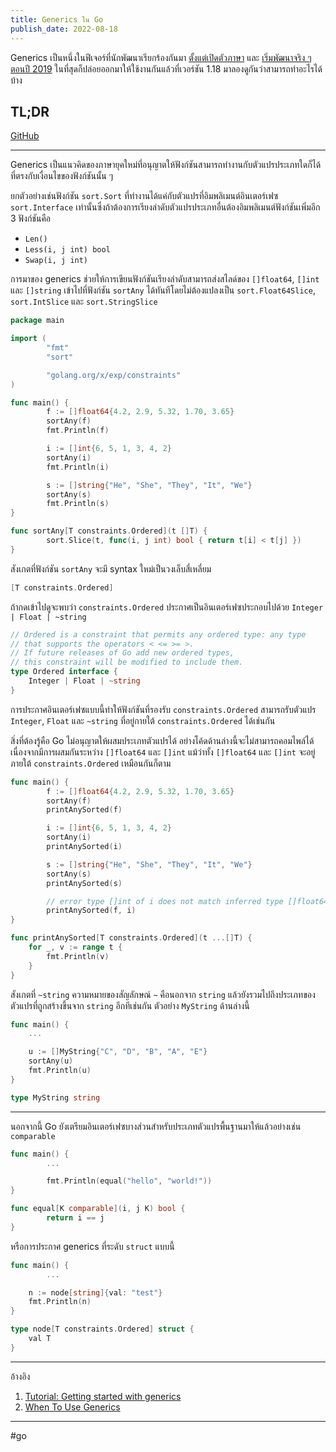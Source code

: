 ```yaml
---
title: Generics ใน Go
publish_date: 2022-08-18
---
```


Generics เป็นหนึ่งในฟีเจอร์ที่นักพัฒนาเรียกร้องกันมา [ตั้งแต่เปิดตัวภาษา](https://groups.google.com/g/golang-nuts/c/70-pdwUUrbI/m/onMsQspcljcJ?pli=1) และ [เริ่มพัฒนาจริง ๆ ตอนปี 2019](https://go.dev/blog/why-generics) ในที่สุดก็ปล่อยออกมาให้ใช้งานกันแล้วที่เวอร์ชัน 1.18 มาลองดูกันว่าสามารถทำอะไรได้บ้าง

## TL;DR

[GitHub](https://github.com/nomkhonwaan/nomkhonwaan/blob/main/go/generics/main.go)

---

Generics เป็นแนวคิดของภาษายุคใหม่ที่อนุญาตให้ฟังก์ชันสามารถทำงานกับตัวแปรประเภทใดก็ได้ ที่ตรงกับเงื่อนไขของฟังก์ชันนั้น ๆ 

ยกตัวอย่างเช่นฟังก์ชัน `sort.Sort` ที่ทำงานได้แค่กับตัวแปรที่อิมพลิเมนต์อินเตอร์เฟซ​ `sort.Interface` เท่านั้นซึ่งถ้าต้องการเรียงลำดับตัวแปรประเภทอื่นต้องอิมพลิเมนต์ฟังก์ชันเพิ่มอีก 3 ฟังก์ชันคือ 

- `Len()`
- `Less(i, j int) bool`
- `Swap(i, j int)`

การมาของ generics ช่วยให้การเขียนฟังก์ชันเรียงลำดับสามารถส่งสไลด์ของ `[]float64`, `[]int` และ `[]string` เข้าไปที่ฟังก์ชัน `sortAny` ได้ทันทีโดยไม่ต้องแปลงเป็น `sort.Float64Slice`, `sort.IntSlice` และ `sort.StringSlice`

```go
package main

import (
        "fmt"
        "sort"

        "golang.org/x/exp/constraints"
)

func main() {
        f := []float64{4.2, 2.9, 5.32, 1.70, 3.65}
        sortAny(f)
        fmt.Println(f)

        i := []int{6, 5, 1, 3, 4, 2}
        sortAny(i)
        fmt.Println(i)

        s := []string{"He", "She", "They", "It", "We"}
        sortAny(s)
        fmt.Println(s)
}

func sortAny[T constraints.Ordered](t []T) {
        sort.Slice(t, func(i, j int) bool { return t[i] < t[j] })
}
```

สังเกตที่ฟังก์ชัน `sortAny` จะมี syntax ใหม่เป็นวงเล็บสี่เหลี่ยม 

```go
[T constraints.Ordered]
```

ถ้ากดเข้าไปดูจะพบว่า `constraints.Ordered` ประกาศเป็นอินเตอร์เฟซประกอบไปด้วย `Integer | Float | ~string`

```go
// Ordered is a constraint that permits any ordered type: any type
// that supports the operators < <= >= >.
// If future releases of Go add new ordered types,
// this constraint will be modified to include them.
type Ordered interface {
	Integer | Float | ~string
}
```

การประกาศอินเตอร์เฟซแบบนี้ทำให้ฟังก์ชันที่รองรับ `constraints.Ordered` สามารถรับตัวแปร `Integer`, `Float` และ `~string` ที่อยู่กายใต้ `constraints.Ordered` ได้เช่นกัน 

สิ่งที่ต้องรู้คือ Go ไม่อนุญาตให้ผสมประเภทตัวแปรได้ อย่างโค้ดด้านล่างนี้จะไม่สามารถคอมไพล์ได้เนื่องจากมีการผสมกันระหว่าง `[]float64` และ `[]int` แม้ว่าทั้ง `[]float64` และ `[]int` จะอยู่ภายใต้ `constraints.Ordered` เหมือนกันก็ตาม

```go
func main() {
        f := []float64{4.2, 2.9, 5.32, 1.70, 3.65}
        sortAny(f)
        printAnySorted(f)

        i := []int{6, 5, 1, 3, 4, 2}
        sortAny(i)
        printAnySorted(i)

        s := []string{"He", "She", "They", "It", "We"}
        sortAny(s)
        printAnySorted(s)

        // error type []int of i does not match inferred type []float64 for []T
        printAnySorted(f, i)
}

func printAnySorted[T constraints.Ordered](t ...[]T) {
	for _, v := range t {
		fmt.Println(v)
	}
}
```

สังเกตที่ `~string` ความหมายของสัญลักษณ์​ `~` คือนอกจาก `string` แล้วยังรวมไปถึงประเภทของตัวแปรที่ถูกสร้างขึ้นจาก `string` อีกทีเช่นกัน ตัวอย่าง `MyString` ด้านล่างนี้

```go
func main() {
	...

	u := []MyString{"C", "D", "B", "A", "E"}
	sortAny(u)
	fmt.Println(u)
}

type MyString string
```

---

นอกจากนี้ Go ยังเตรียมอินเตอร์เฟซบางส่วนสำหรับประเภทตัวแปรพื้นฐานมาให้แล้วอย่างเช่น `comparable`

```go
func main() {
        ...

        fmt.Println(equal("hello", "world!"))
}

func equal[K comparable](i, j K) bool {
        return i == j
}
```

หรือการประกาศ generics ที่ระดับ `struct` แบบนี้

```go
func main() {
        ...

	n := node[string]{val: "test"}
	fmt.Println(n)
}

type node[T constraints.Ordered] struct {
	val T
}
```

---

อ้างอิง

1. [Tutorial: Getting started with generics](https://go.dev/doc/tutorial/generics)
2. [When To Use Generics](https://go.dev/blog/when-generics)

---
#go